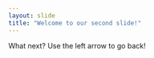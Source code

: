 ```yaml
---
layout: slide
title: "Welcome to our second slide!"
---
```

What next?
Use the left arrow to go back!
